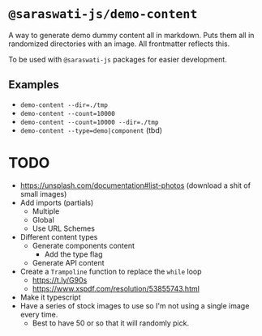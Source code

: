 # `@saraswati-js/demo-content`
A way to generate demo dummy content all in markdown. Puts them all in randomized directories with an image. All frontmatter reflects this.

To be used with `@saraswati-js` packages for easier development.

## Examples
* `demo-content --dir=./tmp`
* `demo-content --count=10000`
* `demo-content --count=10000 --dir=./tmp`
* `demo-content --type=demo|component` (tbd)

# TODO
* https://unsplash.com/documentation#list-photos (download a shit of small images)
* Add imports (partials)
	- Multiple
	- Global
	- Use URL Schemes
* Different content types
	* Generate components content
		- Add the type flag
	* Generate API content
* Create a `Trampoline` function to replace the `while` loop
	- https://t.ly/G90s
	- https://www.xspdf.com/resolution/53855743.html
* Make it typescript
* Have a series of stock images to use so I'm not using a single image every time.
	- Best to have 50 or so that it will randomly pick.